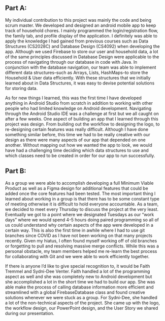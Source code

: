 ## Part A: 

My individual contribution to this project was mainly the code and being scrum master. We developed and designed an android mobile app to keep track of household chores. I mainly programmed the login/registration flow, the family tab, and profile display of the application. I definitely was able to apply the knowledge I had gained from previous courses such as Data Structures (CS2028C) and Database Design (CS4092) when developing the app. Although we used Firebase to store our user and household data, a lot of the same principles discussed in Database Design were applicable to the process of navigating through our database in code with Java. In conjunction with the database navigation, our team was able to implement different data structures–such as Arrays, Lists, HashMaps–to store the Household & User data efficiently. With these structures that we initially learned about in Data Structures, it was easy to devise potential solutions for storing data. 

As for new things I learned, this was the first time I have developed anything in Android Studio from scratch in addition to working with other people who had limited knowledge on Android development. Navigating through the Android Studio IDE was a challenge at first but we all caught on after a few weeks. One aspect of building an app that I learned through this project was design. From building out the workflow to designing the logo, to re-designing certain features was really difficult. Although I have done something similar before, this time we had to be really creative with our design as there were many aspects of our app that depended on one another. Without mapping out how we wanted the app to look, we would have had a challenging time deciding which data structures to use and which classes need to be created in order for our app to run successfully.

## Part B: 

As a group we were able to accomplish developing a full Minimum Viable Product as well as a Figma design for additional features that could be added once the core features had been tested. The most important thing I learned about working in a group is that there has to be some constant type of meeting otherwise it is difficult to hold everyone accountable. As a team, we decided to meet every Thursday to discuss the project at the very least. Eventually we got to a point where we designated Tuesdays as our “work days” where we would spend 4-5 hours doing paired programming so all of us could understand why certain aspects of the app were developed in a certain way. This is also the first time in awhile where I had to use git branches since COVID as I have not been working on that many projects recently. Given my hiatus, I often found myself working off of old branches or forgetting to pull and resolving massive merge conflicts. While this was a personal obstacle, my team members helped me re-learn the best process for collaborating with Git and we were able to work efficiently together. 

If there is anyone I’d like to give special recognition to, it would be Faith Tremmel and Sydni-Dee Venter. Faith handled a lot of the programming aspect as well and she was completely new to Android development but she accomplished a lot in the short time we had to build our app. She was able make the process of calling database information more efficient and streamlined with a global FirebaseDatabase class and found creative solutions whenever we were stuck as a group. For Sydni-Dee, she handled a lot of the non-technical aspects of the project. She came up with the logo, the workflow design, our PowerPoint design, and the User Story we shared during our presentation. 
